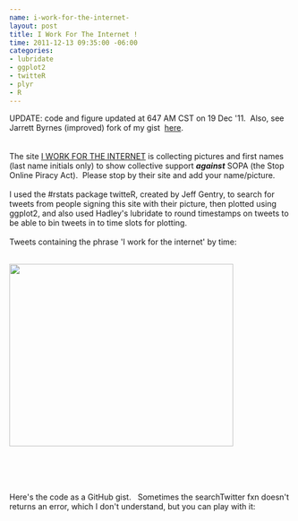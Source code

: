 ```yaml
--- 
name: i-work-for-the-internet-
layout: post
title: I Work For The Internet !
time: 2011-12-13 09:35:00 -06:00
categories: 
- lubridate
- ggplot2
- twitteR
- plyr
- R
---
```


UPDATE: code and figure updated at 647 AM CST on 19 Dec '11. &nbsp;Also, see Jarrett Byrnes (improved) fork of my gist &nbsp;<a href="https://gist.github.com/1474802" target="_blank">here</a>.<br /><br /><br />The site <a href="http://iworkfortheinternet.org/" target="_blank">I WORK FOR THE INTERNET</a> is collecting pictures and first names (last name initials only) to show collective support <b><i>against</i></b> SOPA (the Stop Online Piracy Act). &nbsp;Please stop by their site and add your name/picture.<br /><br />I used the #rstats package twitteR, created by Jeff Gentry, to search for tweets from people signing this site with their picture, then plotted using ggplot2, and also used Hadley's lubridate to round timestamps on tweets to be able to bin tweets in to time slots for plotting.<br /><br />Tweets containing the phrase 'I work for the internet' by time:<br /><div class="separator" style="clear: both; text-align: center;"><br /></div><div class="separator" style="clear: both; text-align: center;"></div><div class="separator" style="clear: both; text-align: center;"><a href="http://1.bp.blogspot.com/-KALUtp3xQ_Q/Tu8ya0ZX0GI/AAAAAAAAFNM/JGVLj1qSRYs/s1600/Rplot01.png" imageanchor="1" style="clear: left; float: left; margin-bottom: 1em; margin-right: 1em;"><img border="0" height="326" src="http://1.bp.blogspot.com/-KALUtp3xQ_Q/Tu8ya0ZX0GI/AAAAAAAAFNM/JGVLj1qSRYs/s400/Rplot01.png" width="400" /></a></div><div class="separator" style="clear: both; text-align: center;"><br /></div><div class="separator" style="clear: both; text-align: center;"><br /></div><div class="separator" style="clear: both; text-align: center;"><br /></div><div class="separator" style="clear: both; text-align: center;"><br /></div><div class="separator" style="clear: both; text-align: left;">Here's the code as a GitHub gist. &nbsp; Sometimes the searchTwitter fxn doesn't returns an error, which I don't understand, but you can play with it:</div><div class="separator" style="clear: both; text-align: left;"><br /></div><div class="separator" style="clear: both; text-align: left;"><br /></div><br /><script src="https://gist.github.com/1472619.js?file=iworkfortheinternet.R"></script>
